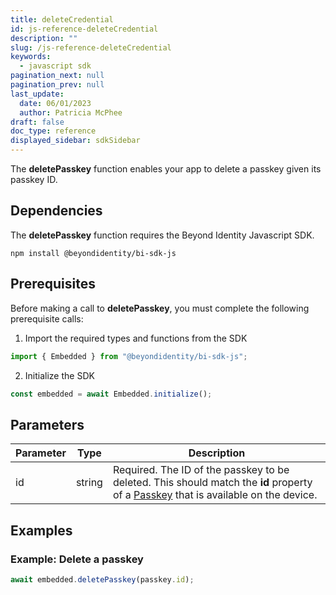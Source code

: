 ```yaml
---
title: deleteCredential
id: js-reference-deleteCredential
description: ""
slug: /js-reference-deleteCredential
keywords:
  - javascript sdk
pagination_next: null
pagination_prev: null
last_update:
  date: 06/01/2023
  author: Patricia McPhee
draft: false
doc_type: reference
displayed_sidebar: sdkSidebar
---
```


The **deletePasskey** function enables your app to delete a passkey given its passkey ID.

## Dependencies

The **deletePasskey** function requires the Beyond Identity Javascript SDK.

```
npm install @beyondidentity/bi-sdk-js
```

## Prerequisites

Before making a call to **deletePasskey**, you must complete the following prerequisite calls:

1. Import the required types and functions from the SDK

```javascript
import { Embedded } from "@beyondidentity/bi-sdk-js";
```

2. Initialize the SDK

```javascript
const embedded = await Embedded.initialize();
```

## Parameters

| Parameter | Type   | Description                                                                                                                                                                |
| --------- | ------ | -------------------------------------------------------------------------------------------------------------------------------------------------------------------------- |
| id        | string | Required. The ID of the passkey to be deleted. This should match the **id** property of a [Passkey](/docs/next/js-reference-passkey-type) that is available on the device. |

## Examples

### Example: Delete a passkey

```javascript
await embedded.deletePasskey(passkey.id);
```

